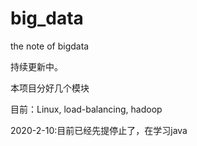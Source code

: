 # big_data
the note of bigdata



持续更新中。

本项目分好几个模块

目前：Linux, load-balancing, hadoop

2020-2-10:目前已经先提停止了，在学习java


